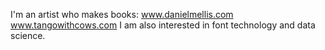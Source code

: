 I'm an artist who makes books:
www.danielmellis.com
www.tangowithcows.com
I am also interested in font technology and data science.
